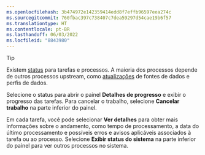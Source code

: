 ```yaml
---
ms.openlocfilehash: 3b474972e142359414edd8f7effb96597eea274c
ms.sourcegitcommit: 760fbac397c738407c7dea59297d54cae19b6f57
ms.translationtype: HT
ms.contentlocale: pt-BR
ms.lasthandoff: 06/03/2022
ms.locfileid: "8843980"
---
```

> [!TIP] 
> Existem [status](../system.md#status-definitions) para tarefas e processos. A maioria dos processos depende de outros processos upstream, como [atualizações](../system.md#refresh-processes) de fontes de dados e perfis de dados. 
> 
> Selecione o status para abrir o painel **Detalhes de progresso** e exibir o progresso das tarefas. Para cancelar o trabalho, selecione **Cancelar trabalho** na parte inferior do painel. 
> 
> Em cada tarefa, você pode selecionar **Ver detalhes** para obter mais informações sobre o andamento, como tempo de processamento, a data do último processamento e possíveis erros e avisos aplicáveis associados à tarefa ou ao processo. Selecione **Exibir status do sistema** na parte inferior do painel para ver outros processos no sistema.
